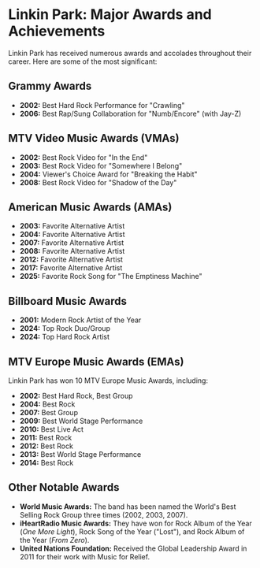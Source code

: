 # Linkin Park: Major Awards and Achievements

Linkin Park has received numerous awards and accolades throughout their career. Here are some of the most significant:

## Grammy Awards
* **2002:** Best Hard Rock Performance for "Crawling"
* **2006:** Best Rap/Sung Collaboration for "Numb/Encore" (with Jay-Z)

## MTV Video Music Awards (VMAs)
* **2002:** Best Rock Video for "In the End"
* **2003:** Best Rock Video for "Somewhere I Belong"
* **2004:** Viewer's Choice Award for "Breaking the Habit"
* **2008:** Best Rock Video for "Shadow of the Day"

## American Music Awards (AMAs)
* **2003:** Favorite Alternative Artist
* **2004:** Favorite Alternative Artist
* **2007:** Favorite Alternative Artist
* **2008:** Favorite Alternative Artist
* **2012:** Favorite Alternative Artist
* **2017:** Favorite Alternative Artist
* **2025:** Favorite Rock Song for "The Emptiness Machine"

## Billboard Music Awards
* **2001:** Modern Rock Artist of the Year
* **2024:** Top Rock Duo/Group
* **2024:** Top Hard Rock Artist

## MTV Europe Music Awards (EMAs)
Linkin Park has won 10 MTV Europe Music Awards, including:
* **2002:** Best Hard Rock, Best Group
* **2004:** Best Rock
* **2007:** Best Group
* **2009:** Best World Stage Performance
* **2010:** Best Live Act
* **2011:** Best Rock
* **2012:** Best Rock
* **2013:** Best World Stage Performance
* **2014:** Best Rock

## Other Notable Awards
* **World Music Awards:** The band has been named the World's Best Selling Rock Group three times (2002, 2003, 2007).
* **iHeartRadio Music Awards:** They have won for Rock Album of the Year (*One More Light*), Rock Song of the Year ("Lost"), and Rock Album of the Year (*From Zero*).
* **United Nations Foundation:** Received the Global Leadership Award in 2011 for their work with Music for Relief.
